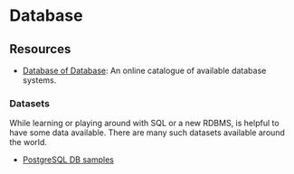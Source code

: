 Database
========


Resources
---------

 - [Database of Database](https://dbdb.io/):
   An online catalogue of available database systems.


### Datasets ###

While learning or playing around with SQL or a new RDBMS, is helpful to have
some data available.  There are many such datasets available around the world.

 - [PostgreSQL DB samples](https://www.postgresql.org/ftp/projects/pgFoundry/dbsamples/)
